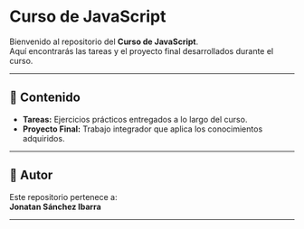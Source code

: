 # Curso de JavaScript

Bienvenido al repositorio del **Curso de JavaScript**.  
Aquí encontrarás las tareas y el proyecto final desarrollados durante el curso.

---

## 📂 Contenido

- **Tareas:** Ejercicios prácticos entregados a lo largo del curso.
- **Proyecto Final:** Trabajo integrador que aplica los conocimientos adquiridos.

---

## 👤 Autor

Este repositorio pertenece a:  
**Jonatan Sánchez Ibarra**

---
